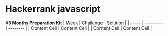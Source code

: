# Hackerrank javascript

#**3 Months Preparation Kit**
| Week  | Challenge | Solution |
| ----- | --------- | -------- |
| Content Cell  | Content Cell  |
| Content Cell  | Content Cell  |
